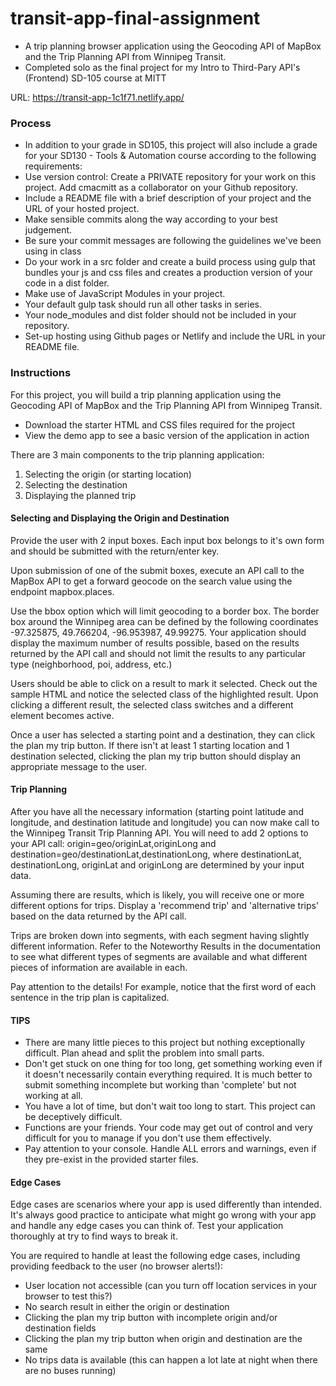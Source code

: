 # transit-app-final-assignment
* A trip planning browser  application using the Geocoding API of MapBox and the Trip Planning API from Winnipeg Transit.
* Completed solo as the final project for my Intro to Third-Pary API's (Frontend) SD-105 course at MITT

URL: https://transit-app-1c1f71.netlify.app/

### Process
* In addition to your grade in SD105, this project will also include a grade for your SD130 - Tools & Automation course according to the following requirements:
* Use version control: Create a PRIVATE repository for your work on this project. Add cmacmitt as a collaborator on your Github repository.
* Include a README file with a brief description of your project and the URL of your hosted project.
* Make sensible commits along the way according to your best judgement.
* Be sure your commit messages are following the guidelines we've been using in class
* Do your work in a src folder and create a build process using gulp that bundles your js and css files and creates a production version of your code in a dist folder.
* Make use of JavaScript Modules in your project.
* Your default gulp task should run all other tasks in series.
* Your node_modules and dist folder should not be included in your repository.
* Set-up hosting using Github pages or Netlify and include the URL in your README file.

### Instructions
For this project, you will build a trip planning application using the Geocoding API of MapBox and the Trip Planning API from Winnipeg Transit.
* Download the starter HTML and CSS files required for the project
* View the demo app to see a basic version of the application in action

There are 3 main components to the trip planning application:
1. Selecting the origin (or starting location)
2. Selecting the destination
3. Displaying the planned trip

#### Selecting and Displaying the Origin and Destination
Provide the user with 2 input boxes. Each input box belongs to it's own form and should be submitted with the return/enter key.

Upon submission of one of the submit boxes, execute an API call to the MapBox API to get a forward geocode on the search value using the endpoint mapbox.places.

Use the bbox option which will limit geocoding to a border box. The border box around the Winnipeg area can be defined by the following coordinates -97.325875, 49.766204, -96.953987, 49.99275. Your application should display the maximum number of results possible, based on the results returned by the API call and should not limit the results to any particular type (neighborhood, poi, address, etc.)

Users should be able to click on a result to mark it selected. Check out the sample HTML and notice the selected class of the highlighted result. Upon clicking a different result, the selected class switches and a different element becomes active.

Once a user has selected a starting point and a destination, they can click the plan my trip button. If there isn't at least 1 starting location and 1 destination selected, clicking the plan my trip button should display an appropriate message to the user.

#### Trip Planning
After you have all the necessary information (starting point latitude and longitude, and destination latitude and longitude) you can now make call to the Winnipeg Transit Trip Planning API. You will need to add 2 options to your API call: origin=geo/originLat,originLong and destination=geo/destinationLat,destinationLong, where destinationLat, destinationLong, originLat and originLong are determined by your input data.

Assuming there are results, which is likely, you will receive one or more different options for trips. Display a 'recommend trip' and 'alternative trips' based on the data returned by the API call.

Trips are broken down into segments, with each segment having slightly different information. Refer to the Noteworthy Results in the documentation to see what different types of segments are available and what different pieces of information are available in each.

Pay attention to the details! For example, notice that the first word of each sentence in the trip plan is capitalized.

#### TIPS
* There are many little pieces to this project but nothing exceptionally difficult. Plan ahead and split the problem into small parts.
* Don't get stuck on one thing for too long, get something working even if it doesn't necessarily contain everything required. It is much better to submit something incomplete but working than 'complete' but not working at all.
* You have a lot of time, but don't wait too long to start. This project can be deceptively difficult.
* Functions are your friends. Your code may get out of control and very difficult for you to manage if you don't use them effectively.
* Pay attention to your console. Handle ALL errors and warnings, even if they pre-exist in the provided starter files.

#### Edge Cases
Edge cases are scenarios where your app is used differently than intended. It's always good practice to anticipate what might go wrong with your app and handle any edge cases you can think of. Test your application thoroughly at try to find ways to break it.

You are required to handle at least the following edge cases, including providing feedback to the user (no browser alerts!):

* User location not accessible (can you turn off location services in your browser to test this?)
* No search result in either the origin or destination
* Clicking the plan my trip button with incomplete origin and/or destination fields
* Clicking the plan my trip button when origin and destination are the same
* No trips data is available (this can happen a lot late at night when there are no buses running)
